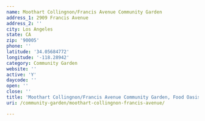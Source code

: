 ```yaml
---
name: Moothart Collingnon/Francis Avenue Community Garden
address_1: 2909 Francis Avenue
address_2: ''
city: Los Angeles
state: CA
zip: '90005'
phone: ''
latitude: '34.05684772'
longitude: '-118.28942'
category: Community Garden
website: ''
active: 'Y'
daycode: ''
open: ''
close: ''
title: 'Moothart Collingnon/Francis Avenue Community Garden, Food Oasis Los Angeles'
uri: /community-garden/moothart-collingnon-francis-avenue/

---
```

